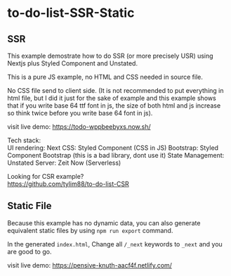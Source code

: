 # to-do-list-SSR-Static

## SSR

This example demostrate how to do SSR (or more precisely USR) using Nextjs plus Styled Component and Unstated.

This is a pure JS example, no HTML and CSS needed in source file.

No CSS file send to client side. (It is not recommended to put everything in html file, but I did it just for the sake of example and this example shows that if you write base 64 ttf font in js, the size of both html and js increase so think twice before you write base 64 font in js).

visit live demo: https://todo-wppbeebyxs.now.sh/

Tech stack:  
UI rendering: Next
CSS: Styled Component (CSS in JS)
Bootstrap: Styled Component Bootstrap (this is a bad library, dont use it)
State Management: Unstated
Server: Zeit Now (Serverless)

Looking for CSR example?  
https://github.com/tylim88/to-do-list-CSR

## Static File

Because this example has no dynamic data, you can also generate equivalent static files by using `npm run export` command.

In the generated `index.html`, Change all `/_next` keywords to `_next` and you are good to go.

visit live demo: https://pensive-knuth-aacf4f.netlify.com/

